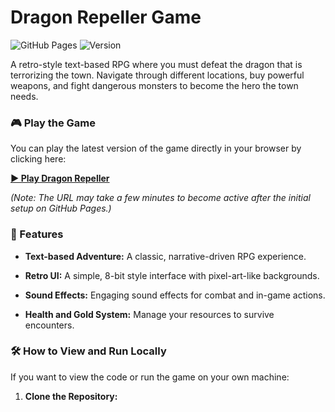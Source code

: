 # Dragon Repeller Game

![GitHub Pages](https://img.shields.io/badge/Hosted%20on-GitHub%20Pages-blue?style=for-the-badge&logo=github)
![Version](https://img.shields.io/badge/Version-1.1-brightgreen?style=for-the-badge)

A retro-style text-based RPG where you must defeat the dragon that is terrorizing the town. Navigate through different locations, buy powerful weapons, and fight dangerous monsters to become the hero the town needs.

### 🎮 Play the Game

You can play the latest version of the game directly in your browser by clicking here:

[**▶️ Play Dragon Repeller**](https://www.google.com/search?q=https://kedarop.github.io/Dragon-Repeller-Game/)

*(Note: The URL may take a few minutes to become active after the initial setup on GitHub Pages.)*

### 🚀 Features

* **Text-based Adventure:** A classic, narrative-driven RPG experience.

* **Retro UI:** A simple, 8-bit style interface with pixel-art-like backgrounds.

* **Sound Effects:** Engaging sound effects for combat and in-game actions.

* **Health and Gold System:** Manage your resources to survive encounters.

### 🛠️ How to View and Run Locally

If you want to view the code or run the game on your own machine:

1. **Clone the Repository:**
